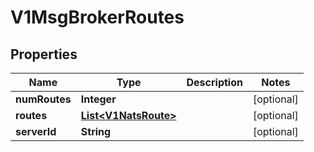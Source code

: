# V1MsgBrokerRoutes

## Properties
Name | Type | Description | Notes
------------ | ------------- | ------------- | -------------
**numRoutes** | **Integer** |  |  [optional]
**routes** | [**List&lt;V1NatsRoute&gt;**](V1NatsRoute.md) |  |  [optional]
**serverId** | **String** |  |  [optional]
